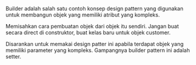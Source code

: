 Builder adalah salah satu contoh konsep design pattern yang digunakan untuk membangun objek yang memiliki atribut yang kompleks.

Memisahkan cara pembuatan objek dari objek itu sendiri. Jangan buat secara direct di construktor, buat kelas baru untuk objek customer.

Disarankan untuk memakai design patter ini apabila terdapat objek yang memiliki parameter yang kompleks. Gampangnya builder pattern ini adalah setter.

